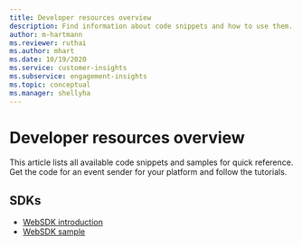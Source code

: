 ```yaml
---
title: Developer resources overview 
description: Find information about code snippets and how to use them.
author: m-hartmann
ms.reviewer: ruthai
ms.author: mhart
ms.date: 10/19/2020
ms.service: customer-insights
ms.subservice: engagement-insights 
ms.topic: conceptual
ms.manager: shellyha
---
```


# Developer resources overview

This article lists all available code snippets and samples for quick reference. Get the code for an event sender for your platform and follow the tutorials. 

## SDKs

- [WebSDK introduction](instrument-website.md)
- [WebSDK sample](websdk-sample.md)
